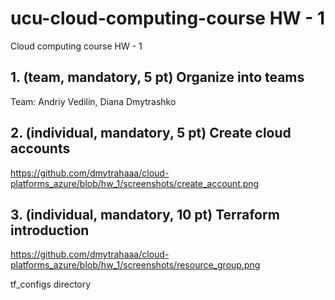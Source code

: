 # ucu-cloud-computing-course HW - 1
Cloud computing course HW - 1

## 1. (team, mandatory, 5 pt) Organize into teams
Team: Andriy Vedilin, Diana Dmytrashko

## 2. (individual, mandatory, 5 pt) Create cloud accounts
https://github.com/dmytrahaaa/cloud-platforms_azure/blob/hw_1/screenshots/create_account.png

## 3. (individual, mandatory, 10 pt) Terraform introduction
https://github.com/dmytrahaaa/cloud-platforms_azure/blob/hw_1/screenshots/resource_group.png

tf_configs directory
